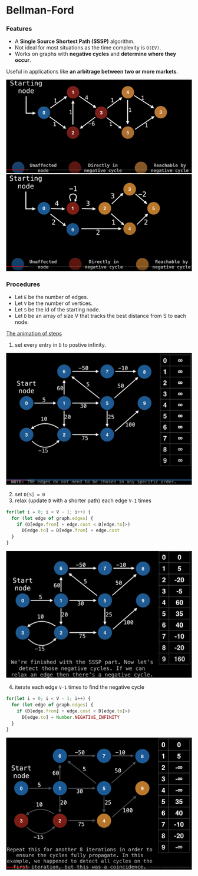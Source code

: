 # Bellman-Ford

### Features

- A **Single Source Shortest Path (SSSP)** algorithm.
- Not ideal for most situations as the time complexity is `O(EV)`.
- Works on graphs with **negative cycles** and **determine where they occur**.

Useful in applications like **an arbitrage between two or more markets**.

![bf 1 example](bf-1-example.png)
![bf 2 example](bf-2-example.png)

### Procedures

- Let `E` be the number of edges.
- Let `V` be the number of vertices.
- Let `S` be the id of the starting node.
- Let `D` be an array of size V that tracks the best distance from S to each node.

[The animation of steps](https://youtu.be/09_LlHjoEiY?t=7012)

1. set every entry in `D` to postive infinity.

![bf step 1](bf-step-1.png)

2. set `D[S] = 0`
3. relax (update `D` with a shorter path) each edge `V-1` times

```js
for(let i = 0; i < V - 1; i++) {
  for (let edge of graph.edges) {
    if (D[edge.from] + edge.cost < D[edge.to]>)
      D[edge.to] = D[edge.from] + edge.cost
  }
}
```

![bf step 3](bf-step-3.png)

4. iterate each edge `V-1` times to find the negative cycle

```js
for(let i = 0; i < V - 1; i++) {
  for (let edge of graph.edges) {
    if (D[edge.from] + edge.cost < D[edge.to]>)
      D[edge.to] = Number.NEGATIVE_INFINITY
  }
}
```

![bf step 4](bf-step-4.png)

